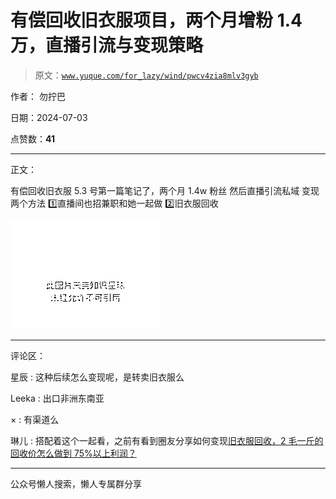 # 有偿回收旧衣服项目，两个月增粉 1.4 万，直播引流与变现策略

> 原文：[`www.yuque.com/for_lazy/wind/pwcv4zia8mlv3gyb`](https://www.yuque.com/for_lazy/wind/pwcv4zia8mlv3gyb)

作者： 勿拧巴

日期：2024-07-03

点赞数：**41**

* * *

正文：

有偿回收旧衣服 5.3 号第一篇笔记了，两个月 1.4w 粉丝 然后直播引流私域 变现两个方法 1️⃣直播间也招兼职和她一起做 2️⃣旧衣服回收

![](img/79c140503506fca402d87e9f47ef765b.png "None")

* * *

评论区：

星辰 : 这种后续怎么变现呢，是转卖旧衣服么

Leeka : 出口非洲东南亚

× : 有渠道么

琳儿 : 搭配着这个一起看，之前有看到圈友分享如何变现[旧衣服回收，2 毛一斤的回收价怎么做到 75%以上利润？](https://t.zsxq.com/iDh26)

* * *

公众号懒人搜索，懒人专属群分享